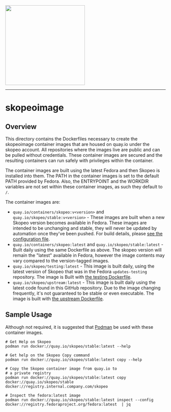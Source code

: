 <img src="https://cdn.rawgit.com/containers/skopeo/master/docs/skopeo.svg" width="250">

----

# skopeoimage

## Overview

This directory contains the Dockerfiles necessary to create the skopeoimage container
images that are housed on quay.io under the skopeo account.  All repositories where
the images live are public and can be pulled without credentials.  These container images are secured and the
resulting containers can run safely with privileges within the container.

The container images are built using the latest Fedora and then Skopeo is installed into them.
The PATH in the container images is set to the default PATH provided by Fedora.  Also, the
ENTRYPOINT and the WORKDIR variables are not set within these container images, as such they
default to `/`.

The container images are:

  * `quay.io/containers/skopeo:v<version>` and `quay.io/skopeo/stable:v<version>` -
    These images are built when a new Skopeo version becomes available in
    Fedora.  These images are intended to be unchanging and stable, they will
    never be updated by automation once they've been pushed.  For build details,
    please [see the configuration file](stable/Dockerfile).
  * `quay.io/containers/skopeo:latest` and `quay.io/skopeo/stable:latest` -
    Built daily using the same Dockerfile as above.  The skopeo version
    will remain the "latest" available in Fedora, however the image
    contents may vary compared to the version-tagged images.
  * `quay.io/skopeo/testing:latest` - This image is built daily, using the
    latest version of Skopeo that was in the Fedora `updates-testing` repository.
    The image is Built with [the testing Dockerfile](testing/Dockerfile).
  * `quay.io/skopeo/upstream:latest` - This image is built daily using the latest
    code found in this GitHub repository.  Due to the image changing frequently,
    it's not guaranteed to be stable or even executable.  The image is built with
    [the upstream Dockerfile](upstream/Dockerfile).


## Sample Usage

Although not required, it is suggested that [Podman](https://github.com/containers/podman) be used with these container images.

```
# Get Help on Skopeo
podman run docker://quay.io/skopeo/stable:latest --help

# Get help on the Skopeo Copy command
podman run docker://quay.io/skopeo/stable:latest copy --help

# Copy the Skopeo container image from quay.io to
# a private registry
podman run docker://quay.io/skopeo/stable:latest copy docker://quay.io/skopeo/stable docker://registry.internal.company.com/skopeo

# Inspect the fedora:latest image
podman run docker://quay.io/skopeo/stable:latest inspect --config docker://registry.fedoraproject.org/fedora:latest  | jq
```

